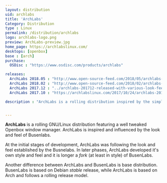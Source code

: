 ```yaml
---
layout: distribution
uid: archlabs
title: 'ArchLabs'
Category: Distribution
type : Linux
permalink: /distribution/archlabs
logo: archlabs-logo.png
preview: ArchLabs-preview.jpg
home_page: https://archlabslinux.com/
desktops: [openbox]
base : [arch]
purchase:
  OSDisc : "https://www.osdisc.com/products/archlabs"

releases:
  ArchLabs 2018.05 : "http://www.open-source-feed.com/2018/05/archlabs-201805-released-with-more.html"
  ArchLabs 2018.02 : "http://www.open-source-feed.com/2018/02/archlabs-201802-released-with.html"
  ArchLabs 2017.12 : "../archlabs-201712-released-with-various-look-feel-improvements/"
  ArchLabs 2017.10 : "https://archlabslinux.com/2017/10/24/archlabs-2017-10-release/"

description : "ArchLabs is a rolling distribution inspired by the simplicity and look and feel of Busenlab, another operating system based on Debian with Openbox window manager"


---
```


**ArchLabs** is a rolling GNU/Linux distribution featuring a well tweaked Openbox window manager. ArchLabs is inspired and influenced by the look and feel of Busenlabs.

At the initial stages of development, ArchLabs was following the look and feel established by the Busnelabs. In later phases, ArchLabs developed it's own style and feel and it is longer a *fork* (at least in style) of BusenLabs.

Another difference between ArchLabs and BusenLabs is base distribution. BusenLabs is based on Debian *stable* release, while ArchLabs is based on Arch and follows a rolling release model.